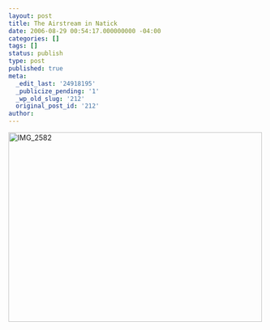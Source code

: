 ```yaml
---
layout: post
title: The Airstream in Natick
date: 2006-08-29 00:54:17.000000000 -04:00
categories: []
tags: []
status: publish
type: post
published: true
meta:
  _edit_last: '24918195'
  _publicize_pending: '1'
  _wp_old_slug: '212'
  original_post_id: '212'
author: 
---
```

<a href="http://www.flickr.com/photos/matthewsim/226679314/" title="IMG_2582 by Matthew Simoneau, on Flickr"><img src="https://farm1.staticflickr.com/92/226679314_6054a138af.jpg" width="500" height="375" alt="IMG_2582" /></a>
